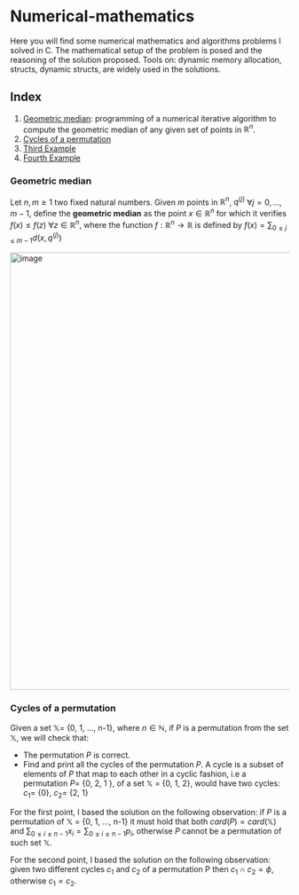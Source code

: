# Numerical-mathematics

Here you will find some numerical mathematics and algorithms problems I solved in C. The mathematical setup of the problem is posed and the reasoning of the solution proposed. Tools on: dynamic memory allocation, structs, dynamic structs, are widely used in the solutions.

## Index

1. [Geometric median](#Geometric-median): programming of a numerical iterative algorithm to compute the geometric median of any given set of points in $\mathbb{R}^n$.
2. [Cycles of a permutation](#Cycles-of-a-permutation)
3. [Third Example](#third-example)
4. [Fourth Example](#fourth-examplehttpwwwfourthexamplecom)

### Geometric median

Let $n, m \ge 1$ two fixed natural numbers. Given $m$ points in $\mathbb{R}^n$, $q^{(j)}$ $\forall j = 0,...,m-1$, define the **geometric median** as the point $x \in \mathbb{R}^n$ for which it verifies $f(x) \leq f(z)$ $\forall z \in \mathbb{R}^n$, where the function $f: \mathbb{R}^n \to \mathbb{R}$ is defined by $f(x) = \sum_{0 \leq j \leq m-1} d(x, q^{(j)})$

<img width="789" alt="image" src="https://user-images.githubusercontent.com/109459201/179391883-828cf6d9-a9d0-4123-b8d1-a41b38b4864f.png">


### Cycles of a permutation

Given a set $\mathbb{X} =$ {0, 1, ..., n-1}, where $n \in \mathbb{N}$, if $P$ is a permutation from the set $\mathbb{X}$, we will check that:

- The permutation $P$ is correct.
- Find and print all the cycles of the permutation $P$. A cycle is a subset of elements of $P$ that map to each other in a cyclic fashion, i.e a permutation $P =$ {0, 2, 1 }, of a set $\mathbb{X}$ = {0, 1, 2}, would have two cycles: $c_1 =$ {0}, $c_2 =$ {2, 1}

For the first point, I based the solution on the following observation: if $P$ is a permutation of $\mathbb{X}$ = {0, 1, ..., n-1} it must hold that both $card(P) = card(\mathbb{X})$ and $\sum_{0 \leq i \leq n-1} x_i = \sum_{0 \leq i \leq n-1} p_i$, otherwise $P$ cannot be a permutation of such set $\mathbb{X}$.

For the second point, I based the solution on the following observation: given two different cycles $c_1$ and $c_2$ of a permutation P then $c_1 \cap c_2 = \phi$, otherwise $c_1 = c_2$. 
